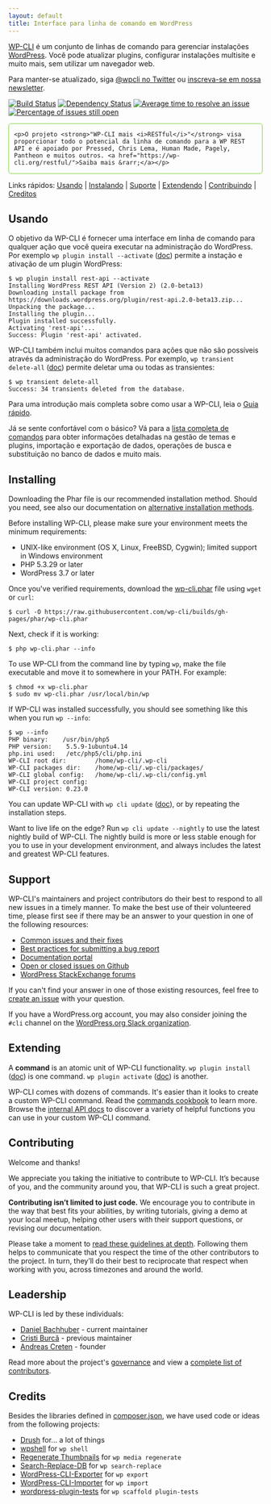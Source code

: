```yaml
---
layout: default
title: Interface para linha de comando em WordPress
---
```


[WP-CLI](https://wp-cli.org/) é um conjunto de linhas de comando para gerenciar instalações [WordPress](https://wordpress.org/). Você pode atualizar plugins, configurar instalações multisite e muito mais, sem utilizar um navegador web.

Para manter-se atualizado, siga [@wpcli no Twitter](https://twitter.com/wpcli) ou [inscreva-se em nossa newsletter](http://wp-cli.us13.list-manage.com/subscribe?u=0615e4d18f213891fc000adfd&id=8c61d7641e).

[![Build Status](https://travis-ci.org/wp-cli/wp-cli.png?branch=master)](https://travis-ci.org/wp-cli/wp-cli) [![Dependency Status](https://gemnasium.com/badges/github.com/wp-cli/wp-cli.svg)](https://gemnasium.com/github.com/wp-cli/wp-cli) [![Average time to resolve an issue](http://isitmaintained.com/badge/resolution/wp-cli/wp-cli.svg)](http://isitmaintained.com/project/wp-cli/wp-cli "Tempo médio para resolver um issue") [![Percentage of issues still open](http://isitmaintained.com/badge/open/wp-cli/wp-cli.svg)](http://isitmaintained.com/project/wp-cli/wp-cli "Percentual de issues ainda abertos")

<div style="
	border: 1px solid #7AD03A;
	-webkit-border-radius: 5px;
	-moz-border-radius: 5px;
	border-radius: 5px;
	padding-left: 10px;
	padding-right: 10px;
">

	<p>O projeto <strong>"WP-CLI mais <i>RESTful</i>"</strong> visa proporcionar todo o potencial da linha de comando para a WP REST API e é apoiado por Pressed, Chris Lema, Human Made, Pagely, Pantheon e muitos outros. <a href="https://wp-cli.org/restful/">Saiba mais &rarr;</a></p>
</div>

Links rápidos: [Usando](#usando) &#124; [Instalando](#instalando) &#124; [Suporte](#suporte) &#124; [Extendendo](#extendendo) &#124; [Contribuindo](#contribuindo) &#124; [Creditos](#creditos)

## Usando

O objetivo da WP-CLI é fornecer uma interface em linha de comando para qualquer ação que você queira executar na administração do WordPress. Por exemplo `wp plugin install --activate` ([doc](https://wp-cli.org/commands/plugin/install/)) permite a instação e ativação de um plugin WordPress:

```
$ wp plugin install rest-api --activate
Installing WordPress REST API (Version 2) (2.0-beta13)
Downloading install package from https://downloads.wordpress.org/plugin/rest-api.2.0-beta13.zip...
Unpacking the package...
Installing the plugin...
Plugin installed successfully.
Activating 'rest-api'...
Success: Plugin 'rest-api' activated.
```

WP-CLI também inclui muitos comandos para ações que não são possíveis através da administração do WordPress. Por exemplo, `wp transient delete-all` ([doc](https://wp-cli.org/commands/transient/delete-all/)) permite deletar uma ou todas as transientes:

```
$ wp transient delete-all
Success: 34 transients deleted from the database.
```

Para uma introdução mais completa sobre como usar a WP-CLI, leia o [Guia rápido](https://wp-cli.org/docs/quick-start/).

Já se sente confortável com o básico? Vá para a [lista completa de comandos](https://wp-cli.org/commands/) para obter informações detalhadas na gestão de temas e plugins, importação e exportação de dados, operações de busca e substituição  no banco de dados e muito mais.

## Installing

Downloading the Phar file is our recommended installation method. Should you need, see also our documentation on [alternative installation methods](https://wp-cli.org/docs/installing/).

Before installing WP-CLI, please make sure your environment meets the minimum requirements:

- UNIX-like environment (OS X, Linux, FreeBSD, Cygwin); limited support in Windows environment
- PHP 5.3.29 or later
- WordPress 3.7 or later

Once you've verified requirements, download the [wp-cli.phar](https://raw.github.com/wp-cli/builds/gh-pages/phar/wp-cli.phar) file using `wget` or `curl`:

```
$ curl -O https://raw.githubusercontent.com/wp-cli/builds/gh-pages/phar/wp-cli.phar
```

Next, check if it is working:

```
$ php wp-cli.phar --info
```

To use WP-CLI from the command line by typing `wp`, make the file executable and move it to somewhere in your PATH. For example:

```
$ chmod +x wp-cli.phar
$ sudo mv wp-cli.phar /usr/local/bin/wp
```

If WP-CLI was installed successfully, you should see something like this when you run `wp --info`:

```
$ wp --info
PHP binary:    /usr/bin/php5
PHP version:    5.5.9-1ubuntu4.14
php.ini used:   /etc/php5/cli/php.ini
WP-CLI root dir:        /home/wp-cli/.wp-cli
WP-CLI packages dir:    /home/wp-cli/.wp-cli/packages/
WP-CLI global config:   /home/wp-cli/.wp-cli/config.yml
WP-CLI project config:
WP-CLI version: 0.23.0
```

You can update WP-CLI with `wp cli update` ([doc](https://wp-cli.org/commands/cli/update/)), or by repeating the installation steps.

Want to live life on the edge? Run `wp cli update --nightly` to use the latest nightly build of WP-CLI. The nightly build is more or less stable enough for you to use in your development environment, and always includes the latest and greatest WP-CLI features.

## Support

WP-CLI's maintainers and project contributors do their best to respond to all new issues in a timely manner. To make the best use of their volunteered time, please first see if there may be an answer to your question in one of the following resources:

- [Common issues and their fixes](https://wp-cli.org/docs/common-issues/)
- [Best practices for submitting a bug report](https://wp-cli.org/docs/bug-reports/)
- [Documentation portal](https://wp-cli.org/docs/)
- [Open or closed issues on Github](https://github.com/wp-cli/wp-cli/issues?utf8=%E2%9C%93&q=is%3Aissue)
- [WordPress StackExchange forums](http://wordpress.stackexchange.com/questions/tagged/wp-cli)

If you can't find your answer in one of those existing resources, feel free to [create an issue](https://github.com/wp-cli/wp-cli/issues/new) with your question.

If you have a WordPress.org account, you may also consider joining the `#cli` channel on the [WordPress.org Slack organization](https://make.wordpress.org/chat/).

## Extending

A **command** is an atomic unit of WP-CLI functionality. `wp plugin install` ([doc](https://wp-cli.org/commands/plugin/install/)) is one command. `wp plugin activate` ([doc](https://wp-cli.org/commands/plugin/activate/)) is another.

WP-CLI comes with dozens of commands. It's easier than it looks to create a custom WP-CLI command. Read the [commands cookbook](https://wp-cli.org/docs/commands-cookbook/) to learn more. Browse the [internal API docs](https://wp-cli.org/docs/internal-api/) to discover a variety of helpful functions you can use in your custom WP-CLI command.

## Contributing

Welcome and thanks!

We appreciate you taking the initiative to contribute to WP-CLI. It’s because of you, and the community around you, that WP-CLI is such a great project.

**Contributing isn’t limited to just code.** We encourage you to contribute in the way that best fits your abilities, by writing tutorials, giving a demo at your local meetup, helping other users with their support questions, or revising our documentation.

Please take a moment to [read these guidelines at depth](https://wp-cli.org/docs/contributing/). Following them helps to communicate that you respect the time of the other contributors to the project. In turn, they’ll do their best to reciprocate that respect when working with you, across timezones and around the world.

## Leadership

WP-CLI is led by these individuals:

* [Daniel Bachhuber](https://github.com/danielbachhuber/) - current maintainer
* [Cristi Burcă](https://github.com/scribu) - previous maintainer
* [Andreas Creten](https://github.com/andreascreten) - founder

Read more about the project's [governance](https://wp-cli.org/docs/governance/) and view a [complete list of contributors](https://github.com/wp-cli/wp-cli/contributors).

## Credits

Besides the libraries defined in [composer.json](composer.json), we have used code or ideas from the following projects:

* [Drush](http://drush.ws/) for... a lot of things
* [wpshell](http://code.trac.wordpress.org/browser/wpshell) for `wp shell`
* [Regenerate Thumbnails](http://wordpress.org/plugins/regenerate-thumbnails/) for `wp media regenerate`
* [Search-Replace-DB](https://github.com/interconnectit/Search-Replace-DB) for `wp search-replace`
* [WordPress-CLI-Exporter](https://github.com/Automattic/WordPress-CLI-Exporter) for `wp export`
* [WordPress-CLI-Importer](https://github.com/Automattic/WordPress-CLI-Importer) for `wp import`
* [wordpress-plugin-tests](https://github.com/benbalter/wordpress-plugin-tests/) for `wp scaffold plugin-tests`
